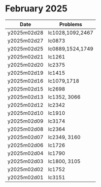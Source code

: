 # February 2025

| Date        | Problems         |
| ----------- | ---------------- |
| y2025m02d28 | lc1028,1092,2467 |
| y2025m02d27 | lc0873           |
| y2025m02d25 | lc0889,1524,1749 |
| y2025m02d21 | lc1261           |
| y2025m02d20 | lc2375           |
| y2025m02d19 | lc1415           |
| y2025m02d16 | lc1079,1718      |
| y2025m02d15 | lc2698           |
| y2025m02d13 | lc1352, 3066     |
| y2025m02d12 | lc2342           |
| y2025m02d10 | lc1910           |
| y2025m02d09 | lc3174           |
| y2025m02d08 | lc2364           |
| y2025m02d07 | lc2349, 3160     |
| y2025m02d06 | lc1726           |
| y2025m02d04 | lc1790           |
| y2025m02d03 | lc1800, 3105     |
| y2025m02d02 | lc1752           |
| y2025m02d01 | lc3151           |
